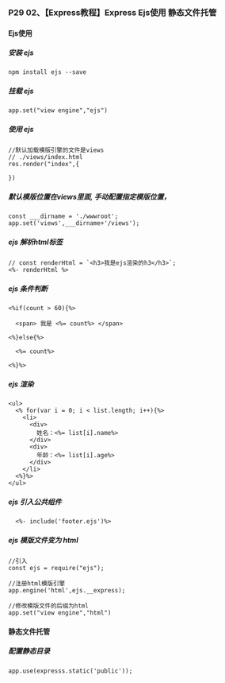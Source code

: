### P29 02、【Express教程】Express Ejs使用 静态文件托管


#### Ejs使用
##### 安装 ejs
```
npm install ejs --save
```
##### 挂载 ejs
```
app.set("view engine","ejs")
```
##### 使用 ejs
```
//默认加载模版引擎的文件是views 
// ./views/index.html
res.render("index",{

})
```
##### 默认模版位置在views里面, 手动配置指定模版位置，
```
const ___dirname = './wwwroot';
app.set('views',___dirname+'/views');
```
##### ejs 解析html标签
```
// const renderHtml = `<h3>我是ejs渲染的h3</h3>`;
<%- renderHtml %>
```
##### ejs 条件判断
```
<%if(count > 60){%>

  <span> 我是 <%= count%> </span>

<%}else{%>

  <%= count%>

<%}%>
```
##### ejs 渲染
```
<ul>
  <% for(var i = 0; i < list.length; i++){%>
    <li>
      <div>
        姓名：<%= list[i].name%>
      </div>
      <div>
        年龄：<%= list[i].age%>
      </div>
    </li>
  <%}%>
</ul>
```
##### ejs 引入公共组件
```
  <%- include('footer.ejs')%> 
```
##### ejs 模版文件变为 html
```
//引入
const ejs = require("ejs");

//注册html模版引擎
app.engine('html',ejs.__express);

//修改模版文件的后缀为html
app.set("view engine","html")
```

#### 静态文件托管

##### 配置静态目录
```
app.use(expresss.static('public'));
```

